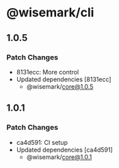 # @wisemark/cli

## 1.0.5

### Patch Changes

- 8131ecc: More control
- Updated dependencies [8131ecc]
  - @wisemark/core@1.0.5

## 1.0.1

### Patch Changes

- ca4d591: CI setup
- Updated dependencies [ca4d591]
  - @wisemark/core@1.0.1
